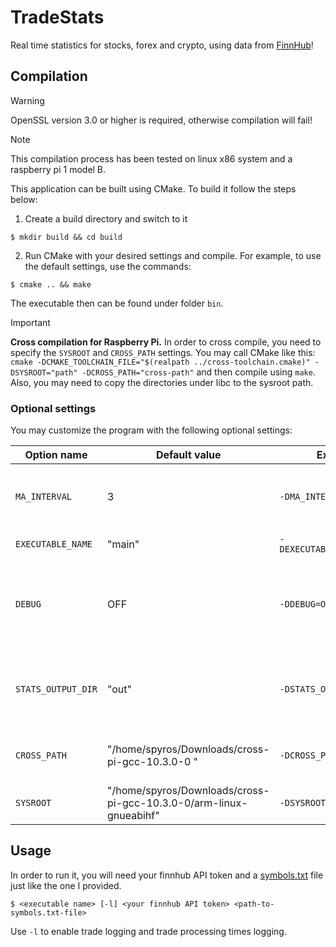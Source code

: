 # TradeStats
Real time statistics for stocks, forex and crypto, using data from [FinnHub](https://finnhub.io/)!

## Compilation
> [!WARNING]
> OpenSSL version 3.0 or higher is required, otherwise compilation will fail!

> [!NOTE]
> This compilation process has been tested on linux x86 system and a raspberry pi 1 model B.

This application can be built using CMake. To build it follow the steps below:
1. Create a build directory and switch to it

`$ mkdir build && cd build`

2. Run CMake with your desired settings and compile. For example, to use the default settings, use the commands:

`$ cmake .. && make`

The executable then can be found under folder `bin`.

> [!IMPORTANT] 
> **Cross compilation for Raspberry Pi.**
> In order to cross compile, you need to specify the `SYSROOT` and `CROSS_PATH` settings. You may call CMake like this: `cmake -DCMAKE_TOOLCHAIN_FILE="$(realpath ../cross-toolchain.cmake)" -DSYSROOT="path" -DCROSS_PATH="cross-path"` and then compile using `make`. Also, you may need to copy the directories under libc to the sysroot path.

### Optional settings
You may customize the program with the following optional settings:

| Option name|Default value|Example usage| Description|
|--|---|---|---|
|`MA_INTERVAL`|3| `-DMA_INTERVAL=15`|moving average calculation window, in minutes|
|`EXECUTABLE_NAME`|"main"| `-DEXECUTABLE_NAME="tradestats"`| name of the executable|
|`DEBUG`|OFF|`-DDEBUG=ON`|turn on/off debugging symbols, warnings and more verbose output|
|`STATS_OUTPUT_DIR`|"out"|`-DSTATS_OUTPUT_DIR="out"`|set the name of the folder which will contain the statistics|
| `CROSS_PATH`|"/home/spyros/Downloads/cross-pi-gcc-10.3.0-0 "|`-DCROSS_PATH="path"`|the cross compiler toolchain path|
|`SYSROOT`|"/home/spyros/Downloads/cross-pi-gcc-10.3.0-0/arm-linux-gnueabihf"|`-DSYSROOT="path"`|set the sysroot path|

## Usage
In order to run it, you will need your finnhub API token and a [symbols.txt](./symbols.txt) file just like the one I provided.

`$ <executable name> [-l] <your finnhub API token> <path-to-symbols.txt-file>`

Use `-l` to enable trade logging and trade processing times logging.
